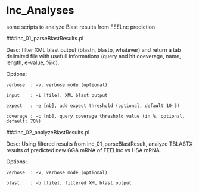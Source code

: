 # lnc_Analyses

some scripts to analyze Blast results from FEELnc prediction

###lnc_01_parseBlastResults.pl

Desc: filter XML blast output (blastn, blastp, whatever) and return a tab delimited file with usefull informations (query and hit coeverage, name, length, e-value, %id).

Options:

	verbose  : -v, verbose mode (optional)

	input    : -i [file], XML blast output

	expect   : -e [nb], add expect threshold (optional, default 10-5)

	coverage : -c [nb], query coverage threshold value (in %, optional, default: 70%)

###lnc_02_analyzeBlastResults.pl

Desc: Using filtered results from lnc_01_parseBlastResult, analyze TBLASTX results of predicted new GGA mRNA of FEELlnc vs HSA mRNA.

Options:

	verbose  : -v, verbose mode (optional)

	blast    : -b [file], filtered XML blast output
